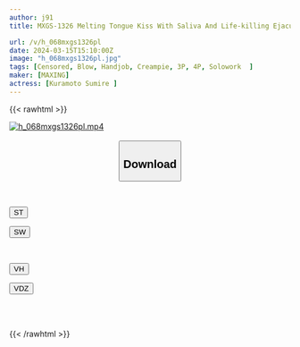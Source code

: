 ```yaml
---
author: j91
title: MXGS-1326 Melting Tongue Kiss With Saliva And Life-killing Ejaculation Control Sumire Kuramoto

url: /v/h_068mxgs1326pl
date: 2024-03-15T15:10:00Z
image: "h_068mxgs1326pl.jpg"
tags: [Censored, Blow, Handjob, Creampie, 3P, 4P, Solowork	]
maker: [MAXING]
actress: [Kuramoto Sumire ]
---
```



{{< rawhtml >}}

<div class="video" data-videoid="7G02dlowzwFAllY">
    <a href="javascript:;">
        <img src="/v/h_068mxgs1326pl/h_068mxgs1326pl.jpg" width="WIDTH" height="HEIGHT" alt="h_068mxgs1326pl.mp4" loading="lazy">
    </a>
</div>

<script type="text/javascript" src="https://j91.asia/asset/on-demand-st.js"></script>

<br>
  <link rel="stylesheet" href="https://j91.asia/asset/bs5.css">
  
  <center>
  <button class="btn btn-primary" type="button" data-bs-toggle="collapse" data-bs-target=".multi-collapse" aria-expanded="false" aria-controls="multiCollapseExample1 multiCollapseExample2"><h2>Download</h2></button></center>
</p>
<div class="row">
  <div class="col">
    <div class="collapse multi-collapse" id="multiCollapseExample1">
      <div class="card card-body">
	      	      <br>
<div class="buttons">  
<p><a href="https://streamtape.to/v/7G02dlowzwFAllY" target="_blank"><button class="btn-hover color-3"><i class="fa fa-download"></i> ST</button></a></p>
<p><a href="https://asnwish.com/gvr3isffqsit" target="_blank"><button class="btn-hover color-2"><i class="fa fa-download"></i> SW</button></a></p></div>
    </div>
  </div>
</div>
  <div class="col">
    <div class="collapse multi-collapse" id="multiCollapseExample2">
      <div class="card card-body">
	      <br>
<div class="buttons">
<p><a href="https://vidhidevip.com/f/qscmmuijhyoy"><button class="btn-hover color-9"><i class="fa fa-download"></i> VH</button></a></p>
<p><a href="https://vidoza.net/60e56hfab4l5"><button class="btn-hover color-8"><i class="fa fa-download"></i> VDZ</button></a></p></div>
<br><br>
      </div>
    </div>
  </div>
</div>

{{< /rawhtml >}}